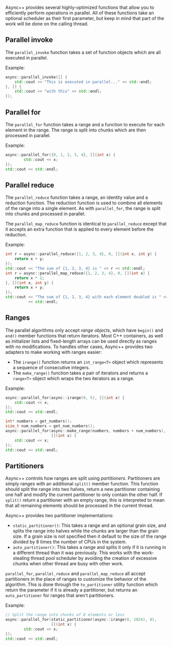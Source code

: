 Async++ provides several highly-optimized functions that allow you to efficiently perform operations in parallel. All of these functions take an optional scheduler as their first parameter, but keep in mind that part of the work will be done on the calling thread.

## Parallel invoke

The `parallel_invoke` function takes a set of function objects which are all executed in parallel.

Example:
```c++
async::parallel_invoke([] {
    std::cout << "This is executed in parallel..." << std::endl;
}, [] {
    std::cout << "with this" << std::endl;
});
```

## Parallel for

The `parallel_for` function takes a range and a function to execute for each element in the range. The range is split into chunks which are then processed in parallel.

Example:
```c++
async::parallel_for({0, 1, 2, 3, 4}, [](int x) {
        std::cout << x;
});
std::cout << std::endl;
```

## Parallel reduce

The `parallel_reduce` function takes a range, an identity value and a reduction function. The reduction function is used to combine all elements of the range into a single element. As with `parallel_for`, the range is split into chunks and processed in parallel.

The `parallel_map_reduce` function is identical to `parallel_reduce` except that it accepts an extra function that is applied to every element before the reduction.

Example:
```c++
int r = async::parallel_reduce({1, 2, 3, 4}, 0, [](int x, int y) {
    return x + y;
});
std::cout << "The sum of {1, 2, 3, 4} is " << r << std::endl;
int r = async::parallel_map_reduce({1, 2, 3, 4}, 0, [](int x) {
    return x * 2;
}, [](int x, int y) {
    return x + y;
});
std::cout << "The sum of {1, 2, 3, 4} with each element doubled is " << r
          << std::endl;
```

## Ranges

The parallel algorithms only accept *range objects*, which have `begin()` and `end()` member functions that return iterators. Most C++ containers, as well as initializer lists and fixed-length arrays can be used directly as ranges with no modifications. To handles other cases, Async++ provides two adapters to make working with ranges easier:
- The `irange()` function returns an `int_range<T>` object which represents a sequence of consecutive integers.
- The `make_range()` function takes a pair of iterators and returns a `range<T>` object which wraps the two iterators as a range.

Example:
```c++
async::parallel_for(async::irange(0, 5), [](int x) {
    std::cout << x;
});
std::cout << std::endl;

int* numbers = get_numbers();
size_t num_numbers = get_num_numbers();
async::parallel_for(async::make_range(numbers, numbers + num_numbers),
                    [](int x) {
    std::cout << x;
});
std::cout << std::endl;
```

## Partitioners

Async++ controls how ranges are split using *partitioners*. Partitioners are simply ranges with an additional `split()` member function. This function should split the range into two halves, return a new partitioner containing one half and modify the current partitioner to only contain the other half. If `split()` return a partitioner with an empty range, this is interpreted to mean that all remaining elements should be processed in the current thread.

Async++ provides two partitioner implementations:
- `static_partitioner()`: This takes a range and an optional grain size, and splits the range into halves while the chunks are larger than the grain size. If a grain size is not specified then it default to the size of the range divided by 8 times the number of CPUs in the system.
- `auto_partitioner()`: This takes a range and splits it only if it is running in a different thread than it was previously. This works with the work-stealing thread pool scheduler by avoiding the creation of excessive chunks when other thread are busy with other work.

`parallel_for`, `parallel_reduce` and `parallel_map_reduce` all accept partitioners in the place of ranges to customize the behavior of the algorithm. This is done through the `to_partitioner` utility function which return the parameter if it is already a partitioner, but returns an `auto_partitioner` for ranges that aren't partitioners.

Example:
```c++
// Split the range into chunks of 8 elements or less
async::parallel_for(static_partitioner(async::irange(0, 1024), 8),
                    [](int x) {
        std::cout << x;
});
std::cout << std::endl;
```

